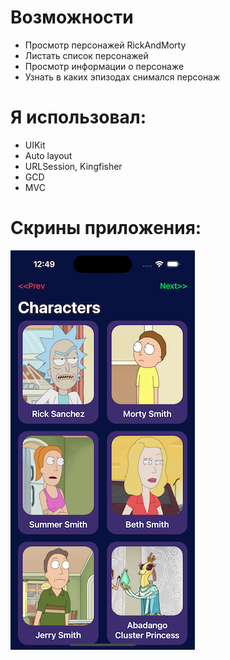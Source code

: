 # Возможности 
- Просмотр персонажей RickAndMorty
- Листать список персонажей
- Просмотр информации о персонаже
- Узнать в каких эпизодах снимался персонаж

# Я использовал: 
- UIKit
- Auto layout
- URLSession, Kingfisher
- GCD
- MVC

# Скрины приложения: 

![HomeVC](https://github.com/MatveiSW/RickAndMorty/blob/s/CharactersVC.png) 
